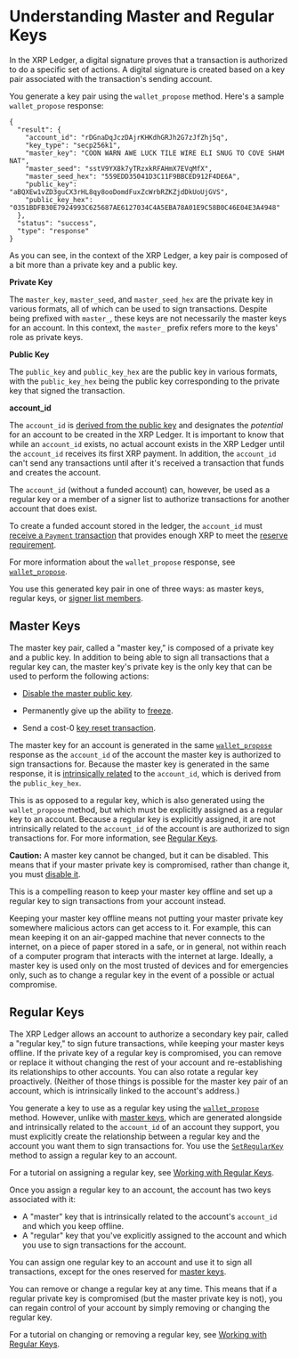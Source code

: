 # Understanding Master and Regular Keys

In the XRP Ledger, a digital signature proves that a transaction is authorized to do a specific set of actions. A digital signature is created based on a key pair associated with the transaction's sending account.

You generate a key pair using the `wallet_propose` method. Here's a sample `wallet_propose` response:

```
{
  "result": {
    "account_id": "rDGnaDqJczDAjrKHKdhGRJh2G7zJfZhj5q",
    "key_type": "secp256k1",
    "master_key": "COON WARN AWE LUCK TILE WIRE ELI SNUG TO COVE SHAM NAT",
    "master_seed": "sstV9YX8k7yTRzxkRFAHmX7EVqMfX",
    "master_seed_hex": "559EDD35041D3C11F9BBCED912F4DE6A",
    "public_key": "aBQXEw1vZD3guCX3rHL8qy8ooDomdFuxZcWrbRZKZjdDkUoUjGVS",
    "public_key_hex": "0351BDFB30E7924993C625687AE6127034C4A5EBA78A01E9C58B0C46E04E3A4948"
  },
  "status": "success",
  "type": "response"
}
```

As you can see, in the context of the XRP Ledger, a key pair is composed of a bit more than a private key and a public key.

**Private Key**

The `master_key`, `master_seed`, and `master_seed_hex` are the private key in various formats, all of which can be used to sign transactions. Despite being prefixed with `master_`, these keys are not necessarily the master keys for an account. In this context, the `master_` prefix refers more to the keys' role as private keys.

**Public Key**

The `public_key` and `public_key_hex` are the public key in various formats, with the `public_key_hex` being the public key corresponding to the private key that signed the transaction.

**account_id**

The `account_id` is [derived from the public key](concept-accounts.html#address-encoding) and designates the *potential* for an account to be created in the XRP Ledger. It is important to know that while an `account_id` exists, no actual account exists in the XRP Ledger until the `account_id` receives its first XRP payment. In addition, the `account_id` can't send any transactions until after it's received a transaction that funds and creates the account.

The `account_id` (without a funded account) can, however, be used as a regular key or a member of a signer list to authorize transactions for another account that does exist.

To create a funded account stored in the ledger, the `account_id` must [receive a `Payment` transaction](reference-transaction-format.html#creating-accounts) that provides enough XRP to meet the [reserve requirement](concept-reserves.html).

For more information about the `wallet_propose` response, see [`wallet_propose`](reference-rippled.html#wallet-propose).

You use this generated key pair in one of three ways: as master keys, regular keys, or [signer list members](tutorial-multisign.html).


## Master Keys

The master key pair, called a "master key," is composed of a private key and a public key. In addition to being able to sign all transactions that a regular key can, the master key's private key is the only key that can be used to perform the following actions:

* [Disable the master public key](reference-transaction-format.html#accountset-flags).

* Permanently give up the ability to [freeze](concept-freeze.html#no-freeze).

* Send a cost-0 [key reset transaction](concept-transaction-cost.html#key-reset-transaction).

The master key for an account is generated in the same [`wallet_propose`](reference-rippled.html#wallet-propose) response as the `account_id` of the account the master key is authorized to sign transactions for. Because the master key is generated in the same response, it is [intrinsically related](concept-accounts.html#address-encoding) to the `account_id`, which is derived from the `public_key_hex`.

This is as opposed to a regular key, which is also generated using the `wallet_propose` method, but which must be explicitly assigned as a regular key to an account. Because a regular key is explicitly assigned, it are not intrinsically related to the `account_id` of the account is are authorized to sign transactions for. For more information, see [Regular Keys](#regular-keys).

**Caution:** A master key cannot be changed, but it can be disabled. This means that if your master private key is compromised, rather than change it, you must [disable it](reference-transaction-format.html#accountset-flags).

This is a compelling reason to keep your master key offline and set up a regular key to sign transactions from your account instead.

Keeping your master key offline means not putting your master private key somewhere malicious actors can get access to it. For example, this can mean keeping it on an air-gapped machine that never connects to the internet, on a piece of paper stored in a safe, or in general, not within reach of a computer program that interacts with the internet at large. Ideally, a master key is used only on the most trusted of devices and for emergencies only, such as to change a regular key in the event of a possible or actual compromise.


## Regular Keys

The XRP Ledger allows an account to authorize a secondary key pair, called a "regular key," to sign future transactions, while keeping your master keys offline. If the private key of a regular key is compromised, you can remove or replace it without changing the rest of your account and re-establishing its relationships to other accounts. You can also rotate a regular key proactively. (Neither of those things is possible for the master key pair of an account, which is intrinsically linked to the account's address.)

You generate a key to use as a regular key using the [`wallet_propose`](reference-rippled.html#wallet-propose) method. However, unlike with [master keys](#master-keys), which are generated alongside and intrinsically related to the `account_id` of an account they support, you must explicitly create the relationship between a regular key and the account you want them to sign transactions for. You use the [`SetRegularKey`](reference-transaction-format.html#setregularkey) method to assign a regular key to an account.

For a tutorial on assigning a regular key, see [Working with Regular Keys](tutorial-regular-keys.html).

Once you assign a regular key to an account, the account has two keys associated with it:

* A "master" key that is intrinsically related to the account's `account_id` and which you keep offline.
* A "regular" key that you've explicitly assigned to the account and which you use to sign transactions for the account.

You can assign one regular key to an account and use it to sign all transactions, except for the ones reserved for [master keys](#master-keys).

You can remove or change a regular key at any time. This means that if a regular private key is compromised (but the master private key is not), you can regain control of your account by simply removing or changing the regular key.

For a tutorial on changing or removing a regular key, see [Working with Regular Keys](tutorial-regular-keys.html).
